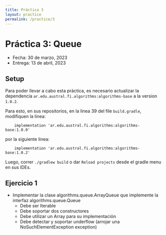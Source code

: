```yaml
---
title: Práctica 3
layout: practice
permalink: /practice/3
---
```


# Práctica 3: Queue

* Fecha: 30 de marzo, 2023
* Entrega: 13 de abril, 2023

## Setup
Para poder llevar a cabo esta práctica, es necesario actualizar la dependencia `ar.edu.austral.fi.algorithms:algorithms-base` a la version `1.0.2`.

Para esto, en sus repositorios, en la linea 39 del file `build.gradle`, modifiquen la linea:

`    implementation 'ar.edu.austral.fi.algorithms:algorithms-base:1.0.0'`

por la siguiente linea:

`    implementation 'ar.edu.austral.fi.algorithms:algorithms-base:1.0.2'`

Luego, correr `./gradlew build` o dar `Reload projects` desde el gradle menu en sus IDEs.


## Ejercicio 1

* Implementar la clase algorithms.queue.ArrayQueue que implemente la interfaz algorithms.queue.Queue 
  * Debe ser Iterable
  * Debe soportar dos constructores
  * Debe utilizar un Array para su implementación
  * Debe detectar y soportar underflow (arrojar una NoSuchElementException exception)
  


